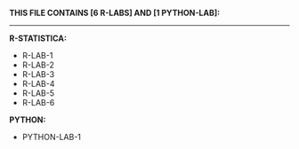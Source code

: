 **THIS FILE CONTAINS [6 R-LABS] AND [1 PYTHON-LAB]:**
***
**R-STATISTICA:**
* R-LAB-1
* R-LAB-2
* R-LAB-3
* R-LAB-4
* R-LAB-5
* R-LAB-6

**PYTHON:**
* PYTHON-LAB-1
